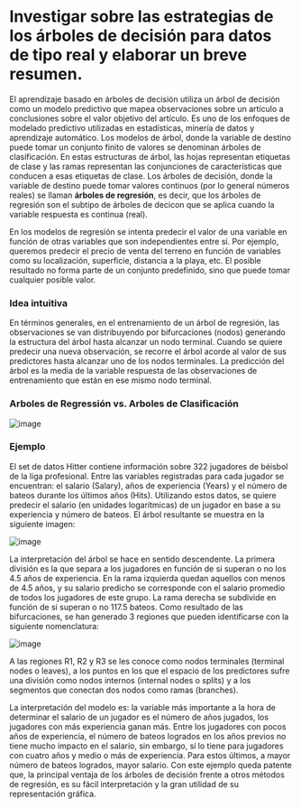 # Investigar sobre las estrategias de los árboles de decisión para datos de tipo real y elaborar un breve resumen.

El aprendizaje basado en árboles de decisión utiliza un árbol de decisión como un modelo predictivo que mapea observaciones sobre un artículo a conclusiones sobre el valor objetivo del artículo. Es uno de los enfoques de modelado predictivo utilizadas en estadísticas, minería de datos y aprendizaje automático. Los modelos de árbol, donde la variable de destino puede tomar un conjunto finito de valores se denominan árboles de clasificación. En estas estructuras de árbol, las hojas representan etiquetas de clase y las ramas representan las conjunciones de características que conducen a esas etiquetas de clase. Los árboles de decisión, donde la variable de destino puede tomar valores continuos (por lo general números reales) se llaman **árboles de regresión**, es decir, que los árboles de regresión son el subtipo de árboles de decicon que se aplica cuando la variable respuesta es continua (real). 

En los modelos de regresión se intenta predecir el valor de una variable en función de otras variables que son independientes entre sí. Por ejemplo, queremos predecir el precio de venta del terreno en función de variables como su localización, superficie, distancia a la playa, etc. El posible resultado no forma parte de un conjunto predefinido, sino que puede tomar cualquier posible valor.

### Idea intuitiva

En términos generales, en el entrenamiento de un árbol de regresión, las observaciones se van distribuyendo por bifurcaciones (nodos) generando la estructura del árbol hasta alcanzar un nodo terminal. Cuando se quiere predecir una nueva observación, se recorre el árbol acorde al valor de sus predictores hasta alcanzar uno de los nodos terminales. La predicción del árbol es la media de la variable respuesta de las observaciones de entrenamiento que están en ese mismo nodo terminal.

### Arboles de Regressión vs. Arboles de Clasificación

![image](https://user-images.githubusercontent.com/88351747/139615056-c0772aac-7e0e-462e-a417-e7ecc2952cfd.png)

### Ejemplo

El set de datos Hitter contiene información sobre 322 jugadores de béisbol de la liga profesional. Entre las variables registradas para cada jugador se encuentran: el salario (Salary), años de experiencia (Years) y el número de bateos durante los últimos años (Hits). Utilizando estos datos, se quiere predecir el salario (en unidades logarítmicas) de un jugador en base a su experiencia y número de bateos. El árbol resultante se muestra en la siguiente imagen:

![image](https://user-images.githubusercontent.com/88351747/139616325-53ef0ed4-5896-4de1-9218-540853568369.png)

La interpretación del árbol se hace en sentido descendente. La primera división es la que separa a los jugadores en función de si superan o no los 4.5 años de experiencia. En la rama izquierda quedan aquellos con menos de 4.5 años, y su salario predicho se corresponde con el salario promedio de todos los jugadores de este grupo. La rama derecha se subdivide en función de si superan o no 117.5 bateos. Como resultado de las bifurcaciones, se han generado 3 regiones que pueden identificarse con la siguiente nomenclatura:

![image](https://user-images.githubusercontent.com/88351747/139616485-f1533a0e-deef-477c-8c70-1f31cbaacfe9.png)

A las regiones R1, R2 y R3 se les conoce como nodos terminales (terminal nodes o leaves), a los puntos en los que el espacio de los predictores sufre una división como nodos internos (internal nodes o splits) y a los segmentos que conectan dos nodos como ramas (branches).

La interpretación del modelo es: la variable más importante a la hora de determinar el salario de un jugador es el número de años jugados, los jugadores con más experiencia ganan más. Entre los jugadores con pocos años de experiencia, el número de bateos logrados en los años previos no tiene mucho impacto en el salario, sin embargo, sí lo tiene para jugadores con cuatro años y medio o más de experiencia. Para estos últimos, a mayor número de bateos logrados, mayor salario. Con este ejemplo queda patente que, la principal ventaja de los árboles de decisión frente a otros métodos de regresión, es su fácil interpretación y la gran utilidad de su representación gráfica.
